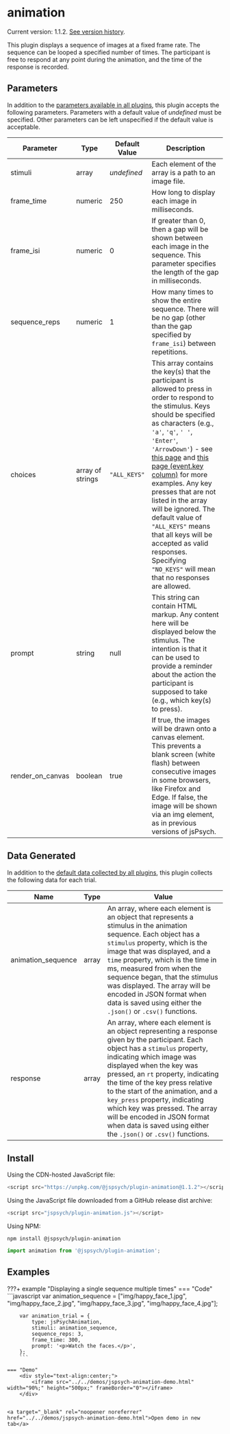 # animation

Current version: 1.1.2. [See version history](https://github.com/jspsych/jsPsych/blob/main/packages/plugin-animation/CHANGELOG.md).

This plugin displays a sequence of images at a fixed frame rate. The sequence can be looped a specified number of times. The participant is free to respond at any point during the animation, and the time of the response is recorded.

## Parameters

In addition to the [parameters available in all plugins](../overview/plugins.md#parameters-available-in-all-plugins), this plugin accepts the following parameters. Parameters with a default value of *undefined* must be specified. Other parameters can be left unspecified if the default value is acceptable.

Parameter | Type | Default Value | Description
----------|------|---------------|------------
stimuli | array | *undefined* | Each element of the array is a path to an image file.
frame_time | numeric | 250 | How long to display each image in milliseconds.
frame_isi | numeric | 0 | If greater than 0, then a gap will be shown between each image in the sequence. This parameter specifies the length of the gap in milliseconds.
sequence_reps | numeric | 1 | How many times to show the entire sequence. There will be no gap (other than the gap specified by `frame_isi`) between repetitions.
choices | array of strings | `"ALL_KEYS"` | This array contains the key(s) that the participant is allowed to press in order to respond to the stimulus. Keys should be specified as characters (e.g., `'a'`, `'q'`, `' '`, `'Enter'`, `'ArrowDown'`) - see [this page](https://developer.mozilla.org/en-US/docs/Web/API/KeyboardEvent/key/Key_Values) and [this page (event.key column)](https://www.freecodecamp.org/news/javascript-keycode-list-keypress-event-key-codes/) for more examples. Any key presses that are not listed in the array will be ignored. The default value of `"ALL_KEYS"` means that all keys will be accepted as valid responses. Specifying `"NO_KEYS"` will mean that no responses are allowed.
prompt | string | null | This string can contain HTML markup. Any content here will be displayed below the stimulus. The intention is that it can be used to provide a reminder about the action the participant is supposed to take (e.g., which key(s) to press).
render_on_canvas | boolean | true | If true, the images will be drawn onto a canvas element. This prevents a blank screen (white flash) between consecutive images in some browsers, like Firefox and Edge. If false, the image will be shown via an img element, as in previous versions of jsPsych.

## Data Generated

In addition to the [default data collected by all plugins](../overview/plugins.md#data-collected-by-all-plugins), this plugin collects the following data for each trial.

Name | Type | Value
-----|------|------
animation_sequence | array | An array, where each element is an object that represents a stimulus in the animation sequence. Each object has a `stimulus` property, which is the image that was displayed, and a `time` property, which is the time in ms, measured from when the sequence began, that the stimulus was displayed. The array will be encoded in JSON format when data is saved using either the `.json()` or `.csv()` functions.
response | array | An array, where each element is an object representing a response given by the participant. Each object has a `stimulus` property, indicating which image was displayed when the key was pressed, an `rt` property, indicating the time of the key press relative to the start of the animation, and a `key_press` property, indicating which key was pressed. The array will be encoded in JSON format when data is saved using either the `.json()` or `.csv()` functions.

## Install

Using the CDN-hosted JavaScript file:

```js
<script src="https://unpkg.com/@jspsych/plugin-animation@1.1.2"></script>
```

Using the JavaScript file downloaded from a GitHub release dist archive:

```js
<script src="jspsych/plugin-animation.js"></script>
```

Using NPM:

```
npm install @jspsych/plugin-animation
```
```js
import animation from '@jspsych/plugin-animation';
```

## Examples

???+ example "Displaying a single sequence multiple times"
    === "Code"
        ```javascript
        var animation_sequence = ["img/happy_face_1.jpg", "img/happy_face_2.jpg", "img/happy_face_3.jpg", "img/happy_face_4.jpg"];

        var animation_trial = {
            type: jsPsychAnimation,
            stimuli: animation_sequence,
            sequence_reps: 3,
            frame_time: 300,
            prompt: '<p>Watch the faces.</p>',
        };
        ```

    === "Demo"
        <div style="text-align:center;">
            <iframe src="../../demos/jspsych-animation-demo.html" width="90%;" height="500px;" frameBorder="0"></iframe>
        </div>

        
    <a target="_blank" rel="noopener noreferrer" href="../../demos/jspsych-animation-demo.html">Open demo in new tab</a>